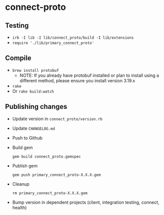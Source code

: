 # connect-proto

## Testing

- `irb -I lib -I lib/connect_proto/build -I lib/extensions`
- `require './lib/primary_connect_proto'`

## Compile

- `brew install protobuf`
  - NOTE: If you already have protobuf installed or plan to install using a different method, please ensure you install version 3.19.x
- `rake`
- Or `rake build:watch`

## Publishing changes

- Update version in `connect_proto/version.rb`
- Update `CHANGELOG.md`
- Push to Github
- Build gem

  ```
  gem build connect_proto.gemspec
  ```

- Publish gem

  ```
  gem push primary_connect_proto-X.X.X.gem
  ```

- Cleanup

  ```
  rm primary_connect_proto-X.X.X.gem
  ```

- Bump version in dependent projects (client, integration testing, connect, health)
